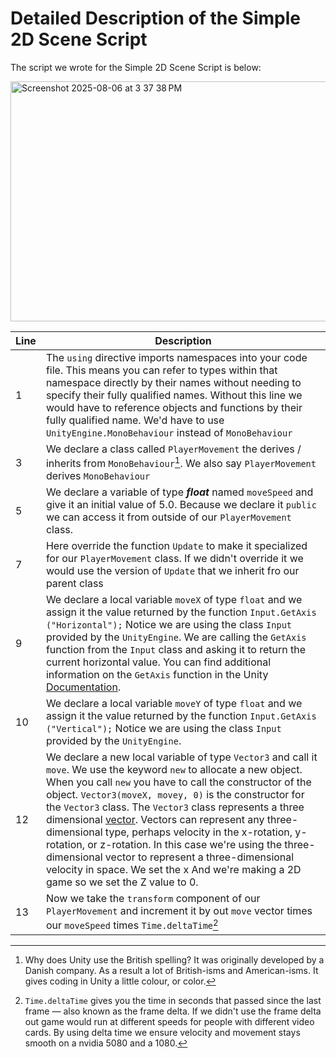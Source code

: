 # Detailed Description of the Simple 2D Scene Script

The script we wrote for the Simple 2D Scene Script is below:

<img width="663" height="384" alt="Screenshot 2025-08-06 at 3 37 38 PM" src="https://github.com/user-attachments/assets/add55305-327d-49db-bf38-fcb2d858627d" />


| Line  | Description   |
| ------| ------------- |
|   1   | The ```using``` directive imports namespaces into your code file. This means you can refer to types within that namespace directly by their names without needing to specify their fully qualified names.  Without this line we would have to reference objects and functions by their fully qualified name. We'd have to use ```UnityEngine.MonoBehaviour``` instead of ```MonoBehaviour``` |
|   3   | We declare a class called ```PlayerMovement``` the derives / inherits from ```MonoBehaviour```[^1]. We also say ```PlayerMovement``` derives ```MonoBehaviour```  |
|   5   | We declare a variable of type ***float*** named ```moveSpeed``` and give it an initial value of 5.0.  Because we declare it ```public``` we can access it from outside of our ```PlayerMovement``` class. |
|   7   | Here override the function ```Update``` to make it specialized for our ```PlayerMovement``` class.  If we didn't override it we would use the version of ```Update``` that we inherit fro our parent class |
|   9   | We declare a local variable ```moveX``` of type ```float``` and we assign it the value returned by the function ```Input.GetAxis ("Horizontal");``` Notice we are using the class ```Input``` provided by the ```UnityEngine```.  We are calling the ```GetAxis``` function from the ```Input``` class and asking it to return the current horizontal value. You can find additional information on the ```GetAxis``` function in the Unity [Documentation](https://docs.unity3d.com/ScriptReference/Input.GetAxis.html).|
|  10   | We declare a local variable ```moveY``` of type ```float``` and we assign it the value returned by the function ```Input.GetAxis ("Vertical");``` Notice we are using the class ```Input``` provided by the ```UnityEngine```. |
|  12   | We declare a new local variable of type ```Vector3``` and call it ```move```.  We use the keyword ```new``` to allocate a new object.  When you call ```new``` you have to call the constructor of the object.  ```Vector3(moveX, movey, 0)``` is the constructor for the ```Vector3``` class.  The ```Vector3``` class represents a three dimensional [vector](https://en.wikipedia.org/wiki/Vector_(mathematics_and_physics)). Vectors can represent any three-dimensional type, perhaps velocity in the x-rotation, y-rotation, or z-rotation. In this case we're using the three-dimensional vector to represent a three-dimensional velocity in space.  We set the x  And we're making a 2D game so we set the Z value to 0.|
|  13   | Now we take the ```transform``` component of our ```PlayerMovement``` and increment it by out ```move``` vector times our ```moveSpeed``` times ```Time.deltaTime```[^2] |

[^1]: Why does Unity use the British spelling?  It was originally developed by a Danish company.  As a result a lot of British-isms and American-isms.  It gives coding in Unity a little colour, or color.

[^2]: ```Time.deltaTime``` gives you the time in seconds that passed since the last frame — also known as the frame delta. If we didn't use the frame delta out game would run at different speeds for people with different video cards.  By using delta time we ensure velocity and movement stays smooth on a nvidia 5080 and a 1080.
